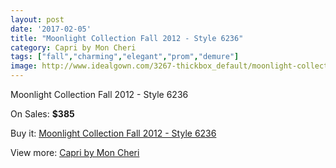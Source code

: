 ```yaml
---
layout: post
date: '2017-02-05'
title: "Moonlight Collection Fall 2012 - Style 6236"
category: Capri by Mon Cheri
tags: ["fall","charming","elegant","prom","demure"]
image: http://www.idealgown.com/3267-thickbox_default/moonlight-collection-fall-2012-style-6236.jpg
---
```

Moonlight Collection Fall 2012 - Style 6236

On Sales: **$385**
<a href="https://www.idealgown.com/en/capri-by-mon-cheri/1563-moonlight-collection-fall-2012-style-6236.html"><amp-img layout="responsive" width="600" height="600" src="//www.idealgown.com/3267-thickbox_default/moonlight-collection-fall-2012-style-6236.jpg" alt="Moonlight Collection Fall 2012 - Style 6236 0" /></a>
<a href="https://www.idealgown.com/en/capri-by-mon-cheri/1563-moonlight-collection-fall-2012-style-6236.html"><amp-img layout="responsive" width="600" height="600" src="//www.idealgown.com/3268-thickbox_default/moonlight-collection-fall-2012-style-6236.jpg" alt="Moonlight Collection Fall 2012 - Style 6236 1" /></a>

Buy it: [Moonlight Collection Fall 2012 - Style 6236](https://www.idealgown.com/en/capri-by-mon-cheri/1563-moonlight-collection-fall-2012-style-6236.html "Moonlight Collection Fall 2012 - Style 6236")

View more: [Capri by Mon Cheri](https://www.idealgown.com/en/24-capri-by-mon-cheri "Capri by Mon Cheri")